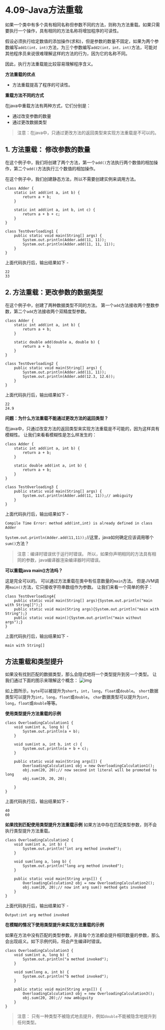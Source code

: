 # 4.09-Java方法重载

如果一个类中有多个具有相同名称但参数不同的方法，则称为方法重载。如果只需要执行一个操作，具有相同的方法名称将增加程序的可读性。

假设必须执行给定数值的添加操作(求和)，但是参数的数量不固定，如果为两个参数编写`add1(int，int)`方法，为三个参数编写`add2(int，int，int)`方法，可能对其他程序员来说很难理解这样的方法的行为，因为它的名称不同。

因此，执行方法重载能比较容易理解程序含义。

**方法重载的优点**

- 方法重载提高了程序的可读性。

**重载方法不同的方式**

在java中重载方法有两种方式，它们分别是：

- 通过改变参数的数量
- 通过更改数据类型

> 注意：在java中，只通过更改方法的返回类型来实现方法重载是不可以的。

## 1. 方法重载： 修改参数的数量

在这个例子中，我们将创建了两个方法，第一个`add()`方法执行两个数值的相加操作，第二个`add()`方法执行三个数值的相加操作。

在这个例子中，我们创建静态方法，所以不需要创建实例来调用方法。

```
class Adder {
    static int add(int a, int b) {
        return a + b;
    }

    static int add(int a, int b, int c) {
        return a + b + c;
    }
}

class TestOverloading1 {
    public static void main(String[] args) {
        System.out.println(Adder.add(11, 11));
        System.out.println(Adder.add(11, 11, 11));
    }
}

```

上面代码执行后，输出结果如下 -

```
22
33

```

## 2. 方法重载：更改参数的数据类型

在这个例子中，创建了两种数据类型不同的方法。 第一个`add`方法接收两个整数参数，第二个`add`方法接收两个双精度型参数。

```
class Adder {
    static int add(int a, int b) {
        return a + b;
    }

    static double add(double a, double b) {
        return a + b;
    }
}

class TestOverloading2 {
    public static void main(String[] args) {
        System.out.println(Adder.add(11, 11));
        System.out.println(Adder.add(12.3, 12.6));
    }
}

```

上面代码执行后，输出结果如下 -

```
22
24.9

```

**问题：为什么方法重载不能通过更改方法的返回类型？**

在java中，只通过改变方法的返回类型来实现方法重载是不可能的，因为这样具有模糊性。 让我们来看看模糊性是怎么样发生的：

```
class Adder {
    static int add(int a, int b) {
        return a + b;
    }

    static double add(int a, int b) {
        return a + b;
    }
}

class TestOverloading3 {
    public static void main(String[] args) {
        System.out.println(Adder.add(11, 11));// ambiguity
    }
}

```

上面代码执行后，输出结果如下 -

```
Compile Time Error: method add(int,int) is already defined in class Adder

```

`System.out.println(Adder.add(11,11));`//这里，java如何确定应该调用哪个`sum()`方法？

> 注意：编译时错误优于运行时错误。 所以，如果你声明相同的方法具有相同的参数，java编译器渲染编译器时间错误。

**可以重载java main()方法吗？**

这是完全可以的。 可以通过方法重载在类中有任意数量的`main`方法。 但是JVM调用`main()`方法，它只接收字符串数组作为参数。 让我们来看一个简单的例子：

```
class TestOverloading4{  
    public static void main(String[] args){System.out.println("main with String[]");}  
    public static void main(String args){System.out.println("main with String");}  
    public static void main(){System.out.println("main without args");}  
}

```

上面代码执行后，输出结果如下 -

```
main with String[]

```

## 方法重载和类型提升

如果没有找到匹配的数据类型，那么会隐式地将一个类型提升到另一个类型。 让我们通过下面的图示来理解这个概念：
![img](images/289110316_15512.jpg)

如上图所示，`byte`可以被提升为`short`，`int`，`long`，`float`或`double`。 `short`数据类型可以提升为`int`，`long`，`float`或`double`。 `char`数据类型可以提升为`int`，`long`，`float`或`double`等等。

**使用类型提升方法重载的示例**

```
class OverloadingCalculation1 {
    void sum(int a, long b) {
        System.out.println(a + b);
    }

    void sum(int a, int b, int c) {
        System.out.println(a + b + c);
    }

    public static void main(String args[]) {
        OverloadingCalculation1 obj = new OverloadingCalculation1();
        obj.sum(20, 20);// now second int literal will be promoted to long
        obj.sum(20, 20, 20);

    }
}

```

上面代码执行后，输出结果如下 -

```
40
60

```

**如果找到匹配使用类型提升方法重载示例**
如果方法中存在匹配类型参数，则不会执行类型提升方法重载。

```
class OverloadingCalculation2 {
    void sum(int a, int b) {
        System.out.println("int arg method invoked");
    }

    void sum(long a, long b) {
        System.out.println("long arg method invoked");
    }

    public static void main(String args[]) {
        OverloadingCalculation2 obj = new OverloadingCalculation2();
        obj.sum(20, 20);// now int arg sum() method gets invoked
    }
}

```

上面代码执行后，输出结果如下 -

```
Output:int arg method invoked

```

**在模糊的情况下使用类型提升来实现方法重载的示例**

如果在方法中没有匹配的类型参数，并且每个方法都会提升相同数量的参数，那么会出现歧义。如下示例代码，将会产生编译时错误。

```
class OverloadingCalculation3 {
    void sum(int a, long b) {
        System.out.println("a method invoked");
    }

    void sum(long a, int b) {
        System.out.println("b method invoked");
    }

    public static void main(String args[]) {
        OverloadingCalculation3 obj = new OverloadingCalculation3();
        obj.sum(20, 20);// now ambiguity
    }
}

```

> 注意： 只有一种类型不被隐式地去提升，例如`double`不能被隐含地提升到任何类型。